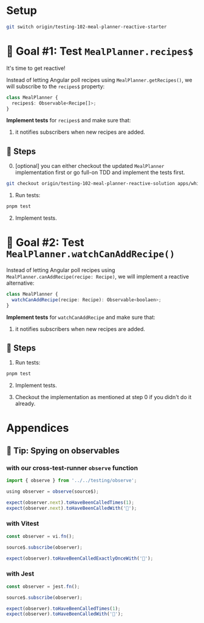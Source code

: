 # Setup

```sh
git switch origin/testing-102-meal-planner-reactive-starter
```

# 🎯 Goal #1: Test `MealPlanner.recipes$`

It's time to get reactive!

Instead of letting Angular poll recipes using `MealPlanner.getRecipes()`, we will subscribe to the `recipes$` property:

```ts
class MealPlanner {
  recipes$: Observable<Recipe[]>;
}
```

**Implement tests** for `recipes$` and make sure that:

1. it notifies subscribers when new recipes are added.

## 📝 Steps

0. [optional] you can either checkout the updated `MealPlanner` implementation first or go full-on TDD and implement the tests first.

```sh
git checkout origin/testing-102-meal-planner-reactive-solution apps/whiskmate/src/app/meal-planner/meal-planner.service.ts
```

1. Run tests:

```sh
pnpm test
```

2. Implement tests.

# 🎯 Goal #2: Test `MealPlanner.watchCanAddRecipe()`

Instead of letting Angular poll recipes using `MealPlanner.canAddRecipe(recipe: Recipe)`, we will implement a reactive alternative:

```ts
class MealPlanner {
  watchCanAddRecipe(recipe: Recipe): Observable<boolaen>;
}
```

**Implement tests** for `watchCanAddRecipe` and make sure that:

1. it notifies subscribers when new recipes are added.

## 📝 Steps

1. Run tests:

```sh
pnpm test
```

2. Implement tests.

3. Checkout the implementation as mentioned at step 0 if you didn't do it already.

# Appendices

## 🎁 Tip: Spying on observables

### with our cross-test-runner `observe` function

```ts
import { observe } from '../../testing/observe';

using observer = observe(source$);

expect(observer.next).toHaveBeenCalledTimes(1);
expect(observer.next).toHaveBeenCalledWith('🍔');
```

### with Vitest

```ts
const observer = vi.fn();

source$.subscribe(observer);

expect(observer).toHaveBeenCalledExactlyOnceWith('🍔');
```

### with Jest

```ts
const observer = jest.fn();

source$.subscribe(observer);

expect(observer).toHaveBeenCalledTimes(1);
expect(observer).toHaveBeenCalledWith('🍔');
```
